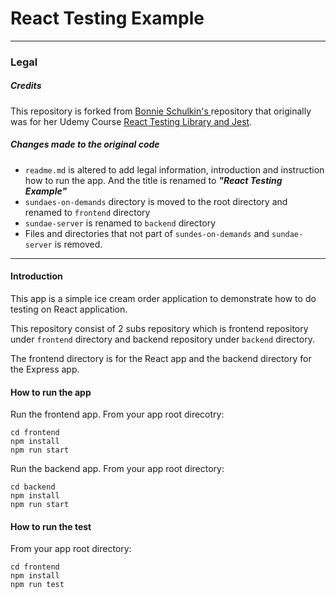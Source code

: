# React Testing Example

---

### Legal

##### Credits

This repository is forked from [Bonnie Schulkin's
](https://github.com/bonnie) repository that originally was for her Udemy Course [React Testing Library and Jest](https://www.udemy.com/course/react-testing-library/?referralCode=0B60E8FEB40F0D159E84).

##### Changes made to the original code

- `readme.md` is altered to add legal information, introduction and instruction how to run the app. And the title is renamed to **_"React Testing Example"_**
- `sundaes-on-demands` directory is moved to the root directory and renamed to `frontend` directory
- `sundae-server` is renamed to `backend` directory
- Files and directories that not part of `sundes-on-demands` and `sundae-server` is removed.

---

#### Introduction

This app is a simple ice cream order application to demonstrate how to do testing on React application.

This repository consist of 2 subs repository which is frontend repository under `frontend` directory and backend repository under `backend` directory.

The frontend directory is for the React app and the backend directory for the Express app.

#### How to run the app

Run the frontend app. From your app root direcotry:

```
cd frontend
npm install
npm run start
```

Run the backend app. From your app root directory:

```
cd backend
npm install
npm run start
```

#### How to run the test

From your app root directory:

```
cd frontend
npm install
npm run test
```
